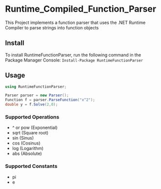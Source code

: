 # Runtime_Compiled_Function_Parser
This Project implements a function parser that uses the .NET Runtime Compiler to parse strings into function objects

## Install
To install RuntimeFunctionParser, run the following command in the Package Manager Console:
`Install-Package RuntimeFunctionParser`

## Usage
```C#
using RuntimeFunctionParser;

Parser parser = new Parser();
Function f = parser.ParseFunction("x^2");
double y = f.Solve(2,0);
```

### Supported Operations
* ^ or pow  (Exponential)
* sqrt  (Square root)
* sin (Sinus)
* cos (Cosinus)
* log (Logarithm)
* abs (Absolute)

### Supported Constants
* pi 
* e
